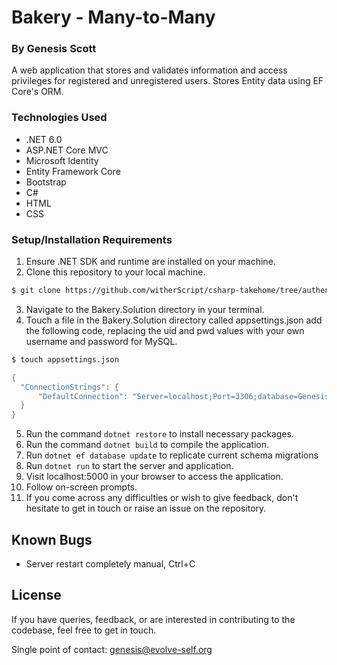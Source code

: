 # Bakery - Many-to-Many

### By Genesis Scott

A web application that stores and validates information and access privileges for registered and unregistered users. Stores Entity data using EF Core's ORM. 

### Technologies Used
- .NET 6.0
- ASP.NET Core MVC
- Microsoft Identity
- Entity Framework Core
- Bootstrap
- C#
- HTML
- CSS

### Setup/Installation Requirements
1. Ensure .NET SDK and runtime are installed on your machine.
2. Clone this repository to your local machine.

```bash
$ git clone https://github.com/witherScript/csharp-takehome/tree/authentication
```
3. Navigate to the Bakery.Solution directory in your terminal.
4. Touch a file in the Bakery.Solution directory called appsettings.json add the following code, replacing the uid and pwd values with your own username and password for MySQL.

```bash
$ touch appsettings.json
```

```csharp
{
  "ConnectionStrings": {
      "DefaultConnection": "Server=localhost;Port=3306;database=Genesis_Scott;uid=[YOUR-USERNAME];pwd=[YOUR-MYSQL-PASSWORD];"
  }
}
```

5. Run the command ```dotnet restore``` to install necessary packages.
6. Run the command ```dotnet build``` to compile the application.
7. Run ```dotnet ef database update``` to replicate current schema migrations
8. Run ```dotnet run``` to start the server and application.
9. Visit localhost:5000 in your browser to access the application.
10. Follow on-screen prompts.
11. If you come across any difficulties or wish to give feedback, don't hesitate to get in touch or raise an issue on the repository.

## Known Bugs
- Server restart completely manual, Ctrl+C 
## License
If you have queries, feedback, or are interested in contributing to the codebase, feel free to get in touch.

Single point of contact: genesis@evolve-self.org

